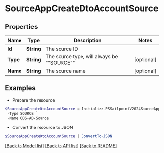 # SourceAppCreateDtoAccountSource
## Properties

Name | Type | Description | Notes
------------ | ------------- | ------------- | -------------
**Id** | **String** | The source ID | 
**Type** | **String** | The source type, will always be &quot;&quot;SOURCE&quot;&quot; | [optional] 
**Name** | **String** | The source name | [optional] 

## Examples

- Prepare the resource
```powershell
$SourceAppCreateDtoAccountSource = Initialize-PSSailpointV2024SourceAppCreateDtoAccountSource  -Id 2c9180827ca885d7017ca8ce28a000eb `
 -Type SOURCE `
 -Name ODS-AD-Source
```

- Convert the resource to JSON
```powershell
$SourceAppCreateDtoAccountSource | ConvertTo-JSON
```

[[Back to Model list]](../README.md#documentation-for-models) [[Back to API list]](../README.md#documentation-for-api-endpoints) [[Back to README]](../README.md)


